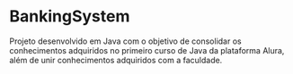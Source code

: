 # BankingSystem
Projeto desenvolvido em Java com o objetivo de consolidar os conhecimentos adquiridos no primeiro curso de Java da plataforma Alura, além de unir conhecimentos adquiridos com a faculdade.
